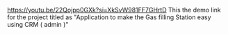 https://youtu.be/22Qojpp0GXk?si=XkSvW981FF7GHrtD
This the demo link for the project titled as "Application to make the Gas filling Station easy using CRM ( admin )"
